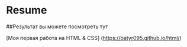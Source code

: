  # Resume
 
 ##Результат вы можете посмотреть тут
 
 [Моя первая работа на HTML & CSS] (https://batyr095.github.io/html/)
